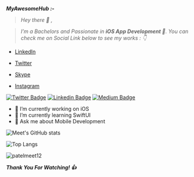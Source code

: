 ***MyAwesomeHub :-***

> *Hey there 👋 ,*

> *I’m a Bachelors and Passionate in **iOS App Development **. You can check me on Social Link below to see my works : 👇*

<!--- - [Resume](https://drive.google.com/file/d/1gchAfTDmpDYNXZ_HA1cz1TAFo-mi8hA3/view?usp=sharing) -->

- [LinkedIn](https://in.linkedin.com/in/patelmeet12)

- [Twitter](https://twitter.com/patelmeet_12)

- [Skype](https://join.skype.com/invite/vV7Ept1jnDXx)

- [Instagram](https://www.instagram.com/meetsurani12/)


[![Twitter Badge](https://img.shields.io/badge/-Twitter-00acee?style=flat-square&logo=Twitter&logoColor=white)]([https://twitter.com/statoways](https://twitter.com/patelmeet_12))
[![Linkedin Badge](https://img.shields.io/badge/-LinkedIn-0e76a8?style=flat-square&logo=Linkedin&logoColor=white)](https://in.linkedin.com/in/patelmeet12)
[![Medium Badge](https://img.shields.io/badge/Medium-3b5998?style=flat-square&logo=medium&logoColor=white)](https://medium.com/@patelmeet12)


- 🔭 I’m currently working on iOS 
- 🌱 I’m currently learning SwiftUI
- 💬 Ask me about Mobile Development

![Meet's GitHub stats](https://github-readme-stats.vercel.app/api?username=patelmeet12&show_icons=true&theme=radical)

![Top Langs](https://github-readme-stats.vercel.app/api/top-langs/?username=patelmeet12&layout=compact&theme=radical)

<!--- ![Meet's github activity graph](https://activity-graph.herokuapp.com/graph?username=patelmeet12&theme=dracula) -->


<p align="left"> <img src="https://komarev.com/ghpvc/?username=patelmeet12&label=Profile%20Views&color=0e75b6&style=flat" alt="patelmeet12" /> </p>


***Thank You For Watching! :+1:***
